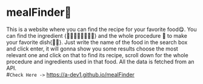 # mealFinder🍴
This is a website where you can find the recipe for your favorite food😋. You can find the ingredient {🥑🍅🍍🍒🥕🥚🍞🥔} and the whole procedure 📃 to make your favorite dish{🍝🥘}. Just write the name of the food in the search box and click enter, it will gonna show you some results choose the most relevant one and click on that to find its recipe, scroll down for the whole procedure and ingredients used in that food. All the data is fetched from an API.  
#`Check Here ->` https://a-dev1.github.io/mealFinder
